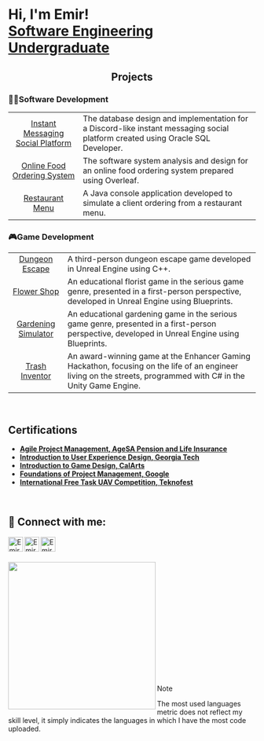 <h1>Hi, I'm Emir! <br/><a href="https://github.com/emirsari">Software Engineering Undergraduate</a>
<br />
<h2 align="center">Projects</h2>

<h3 align="left">👨‍💻Software Development </h3>

|    |    | 
| :---:        |    :----   |  
| [Instant Messaging Social Platform](https://github.com/emirsari/InstantMessagingSocialPlatform)   | The database design and implementation for a Discord-like instant messaging social platform created using Oracle SQL Developer. |
| [Online Food Ordering System](https://github.com/emirsari/OnlineFoodOrderingSystem)   | The software system analysis and design for an online food ordering system prepared using Overleaf. | 
| [Restaurant Menu](https://github.com/emirsari/RestaurantMenu)     | A Java console application developed to simulate a client ordering from a restaurant menu. |

<h3 align="left">🎮Game Development </h3>

|  |  | 
| :---:        |    :----   |  
| [Dungeon Escape](https://github.com/emirsari/DungeonEscape)   |  A third-person dungeon escape game developed in Unreal Engine using C++. |
| [Flower Shop](https://github.com/emirsari/FlowerShop)     | An educational florist game in the serious game genre, presented in a first-person perspective, developed in Unreal Engine using Blueprints. |
| [Gardening Simulator](https://github.com/emirsari/GardeningSimulator)   |  An educational gardening game in the serious game genre, presented in a first-person perspective, developed in Unreal Engine using Blueprints. |
| [Trash Inventor](https://itch.io/jam/enhancer-gaming-hackathon/rate/2043203)   | An award-winning game at the Enhancer Gaming Hackathon, focusing on the life of an engineer living on the streets, programmed with C# in the Unity Game Engine.

<br />
<h2> Certifications</h2>

- <b>[Agile Project Management, AgeSA Pension and Life Insurance](https://drive.google.com/file/d/14JmGSKSANctLXkHBzC0bnmJnoxNZ1LqR/view?usp=sharing)</b>
- <b>[Introduction to User Experience Design, Georgia Tech](https://coursera.org/share/4be1129c988f2f22b2ba7b8a51839df3)</b>
- <b>[Introduction to Game Design, CalArts](https://coursera.org/share/f28c12041f413dbf9cc1470207401062)</b>
- <b>[Foundations of Project Management, Google](https://coursera.org/share/0237ebc352969e4601c2549ea10000e2)</b>
- <b>[International Free Task UAV Competition, Teknofest](https://drdogrulama.sanayi.gov.tr/tr/verify/20113860991469?ref=email)</b>

<br />
<h2> 🤳 Connect with me:</h2>

[<img align="left" alt="EmirSarı | LinkedIn" height="30px" src="https://camo.githubusercontent.com/591c02e8ff595d43e0b35b1b29aed639a7154b959cd8f8c854b9e176d885b094/68747470733a2f2f696d672e736869656c64732e696f2f62616467652f4c696e6b6564496e2d3030373742353f7374796c653d666f722d7468652d6261646765266c6f676f3d6c696e6b6564696e266c6f676f436f6c6f723d7768697465" />][linkedin]

[linkedin]: https://www.linkedin.com/in/emir-sar%C4%B1-400a832b5/

[<img align="left" alt="EmirSarı | Discord" height="30px" src="https://img.shields.io/badge/Discord-5865F2?style=for-the-badge&logo=discord&logoColor=white" />][discord]

[discord]: https://discordapp.com/users/303133179152302082

[<img align="left" alt="EmirSarı | Instagram" height="30px" src="https://img.shields.io/badge/Instagram-E4405F?style=for-the-badge&logo=instagram&logoColor=white" />][Instagram]

[instagram]: https://www.instagram.com/emirs_home/

<br /><br /><br />
<img align="left" height="300px" src="https://github-readme-stats.vercel.app/api/top-langs/?username=emirsari&theme=dark&size_weight=0.5&count_weight=0.5&langs_count=8"/>

<br /><br /><br /><br /><br /><br /><br /><br /><br /><br /><br /><br /><br />
> [!NOTE]
> The most used languages metric does not reflect my skill level, it simply indicates the languages in which I have the most code uploaded.








<!--
**emirsari/emirsari** is a ✨ _special_ ✨ repository because its `README.md` (this file) appears on your GitHub profile.

Here are some ideas to get you started:

- 🔭 I’m currently working on ...
- 🌱 I’m currently learning ...
- 👯 I’m looking to collaborate on ...
- 🤔 I’m looking for help with ...
- 💬 Ask me about ...
- 📫 How to reach me: ...
- 😄 Pronouns: ...
- ⚡ Fun fact: ...
-->
